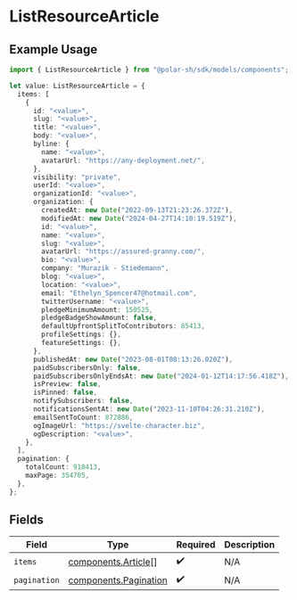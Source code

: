 # ListResourceArticle

## Example Usage

```typescript
import { ListResourceArticle } from "@polar-sh/sdk/models/components";

let value: ListResourceArticle = {
  items: [
    {
      id: "<value>",
      slug: "<value>",
      title: "<value>",
      body: "<value>",
      byline: {
        name: "<value>",
        avatarUrl: "https://any-deployment.net/",
      },
      visibility: "private",
      userId: "<value>",
      organizationId: "<value>",
      organization: {
        createdAt: new Date("2022-09-13T21:23:26.372Z"),
        modifiedAt: new Date("2024-04-27T14:10:19.519Z"),
        id: "<value>",
        name: "<value>",
        slug: "<value>",
        avatarUrl: "https://assured-granny.com/",
        bio: "<value>",
        company: "Murazik - Stiedemann",
        blog: "<value>",
        location: "<value>",
        email: "Ethelyn_Spencer47@hotmail.com",
        twitterUsername: "<value>",
        pledgeMinimumAmount: 150525,
        pledgeBadgeShowAmount: false,
        defaultUpfrontSplitToContributors: 85413,
        profileSettings: {},
        featureSettings: {},
      },
      publishedAt: new Date("2023-08-01T08:13:26.020Z"),
      paidSubscribersOnly: false,
      paidSubscribersOnlyEndsAt: new Date("2024-01-12T14:17:56.418Z"),
      isPreview: false,
      isPinned: false,
      notifySubscribers: false,
      notificationsSentAt: new Date("2023-11-10T04:26:31.210Z"),
      emailSentToCount: 872886,
      ogImageUrl: "https://svelte-character.biz",
      ogDescription: "<value>",
    },
  ],
  pagination: {
    totalCount: 918413,
    maxPage: 354705,
  },
};
```

## Fields

| Field                                                          | Type                                                           | Required                                                       | Description                                                    |
| -------------------------------------------------------------- | -------------------------------------------------------------- | -------------------------------------------------------------- | -------------------------------------------------------------- |
| `items`                                                        | [components.Article](../../models/components/article.md)[]     | :heavy_check_mark:                                             | N/A                                                            |
| `pagination`                                                   | [components.Pagination](../../models/components/pagination.md) | :heavy_check_mark:                                             | N/A                                                            |